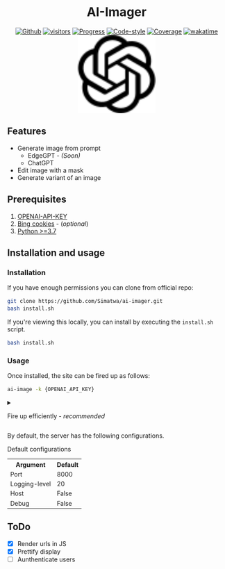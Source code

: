 <h1 align="center">AI-Imager</h1>
<p align="center">
<a href="https://github.com/Simatwa/ai-imager"><img src="https://img.shields.io/static/v1?label=Github&message=passing&logo=github&color=green" alt="Github"/></a>
<a href="#"><img src="https://visitor-badge.glitch.me/badge?page_id=Simatwa.ai_imager&left_color=lime&right_color=red&left_text=Visitors" alt="visitors"></a>
<a href="#"><img src="https://img.shields.io/static/v1?label=Development&message=Beta&color=Orange&logo=progress" alt="Progress"/></a>
<a href="#"><img src="https://img.shields.io/static/v1?label=Code Style&message=Black&color=black&logo=Black" alt="Code-style"/></a>
<a href="#"><img src="https://img.shields.io/static/v1?label=Coverage&message=80%&color=green" alt="Coverage"/></a>
<a href="https://wakatime.com/badge/github/Simatwa/ai-imager"><img src="https://wakatime.com/badge/github/Simatwa/ai-imager.svg" alt="wakatime"></a><br>
<img align="center" width='180px' height='auto' src="https://github.com/Simatwa/ai-imager/raw/main/contents/static/image/favicon.svg" alt="Logo"/>
</p>

## Features 

- Generate image from prompt
  - EdgeGPT - *(Soon)*
  - ChatGPT
- Edit image with a mask
- Generate variant of an image

## Prerequisites

1. [OPENAI-API-KEY](https://platform.openai.com/account/api-keys)
2. [Bing cookies](bing.com) - (*optional*)
3. [Python >=3.7](Python.org)

## Installation and usage

### Installation

If you have enough permissions you can clone from official repo:

```sh
git clone https://github.com/Simatwa/ai-imager.git
bash install.sh
```

If you're viewing this locally, you can install by executing the `install.sh` script.
 
 ```sh
bash install.sh
```

### Usage

Once installed, the site can be fired up as follows:

```sh
ai-image -k {OPENAI_API_KEY}
```

<details>

<summary>

Fire up efficiently - *recommended*

</summary>

- Make **KEY** an environment variable
- Fire up the server - `ai-imager`

</details>

By default,  the server has the following configurations.

<table>
    <thead>Default configurations</thead>
    <tr>
        <th>Argument</th>
        <th>Default</th>
    </tr>
    <tr>
        <td>Port</td>
        <td>8000</td>
    </tr>
    <tr>
        <td>Logging-level</td>
        <td>20</td>
    </tr>
    <tr>
        <td>Host</td>
        <td>False</td>
    </tr>
    <tr>
        <td>Debug</td>
        <td>False</td>
    </tr>
</table>

## ToDo

- [x] Render urls in JS
- [x] Prettify display
- [ ] Aunthenticate users